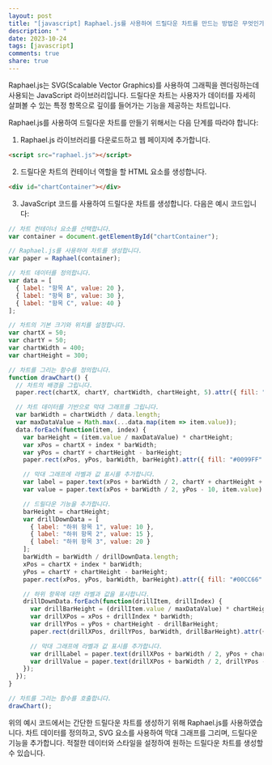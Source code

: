 ```yaml
---
layout: post
title: "[javascript] Raphael.js를 사용하여 드릴다운 차트를 만드는 방법은 무엇인가?"
description: " "
date: 2023-10-24
tags: [javascript]
comments: true
share: true
---
```


Raphael.js는 SVG(Scalable Vector Graphics)를 사용하여 그래픽을 렌더링하는데 사용되는 JavaScript 라이브러리입니다. 드릴다운 차트는 사용자가 데이터를 자세히 살펴볼 수 있는 특정 항목으로 깊이를 들어가는 기능을 제공하는 차트입니다.

Raphael.js를 사용하여 드릴다운 차트를 만들기 위해서는 다음 단계를 따라야 합니다:

1. Raphael.js 라이브러리를 다운로드하고 웹 페이지에 추가합니다.

```html
<script src="raphael.js"></script>
```

2. 드릴다운 차트의 컨테이너 역할을 할 HTML 요소를 생성합니다.

```html
<div id="chartContainer"></div>
```

3. JavaScript 코드를 사용하여 드릴다운 차트를 생성합니다. 다음은 예시 코드입니다:

```javascript
// 차트 컨테이너 요소를 선택합니다.
var container = document.getElementById("chartContainer");

// Raphael.js를 사용하여 차트를 생성합니다.
var paper = Raphael(container);

// 차트 데이터를 정의합니다.
var data = [
  { label: "항목 A", value: 20 },
  { label: "항목 B", value: 30 },
  { label: "항목 C", value: 40 }
];

// 차트의 기본 크기와 위치를 설정합니다.
var chartX = 50;
var chartY = 50;
var chartWidth = 400;
var chartHeight = 300;

// 차트를 그리는 함수를 정의합니다.
function drawChart() {
  // 차트의 배경을 그립니다.
  paper.rect(chartX, chartY, chartWidth, chartHeight, 5).attr({ fill: "#EEE" });

  // 차트 데이터를 기반으로 막대 그래프를 그립니다.
  var barWidth = chartWidth / data.length;
  var maxDataValue = Math.max(...data.map(item => item.value));
  data.forEach(function(item, index) {
    var barHeight = (item.value / maxDataValue) * chartHeight;
    var xPos = chartX + index * barWidth;
    var yPos = chartY + chartHeight - barHeight;
    paper.rect(xPos, yPos, barWidth, barHeight).attr({ fill: "#0099FF" });

    // 막대 그래프에 라벨과 값 표시를 추가합니다.
    var label = paper.text(xPos + barWidth / 2, chartY + chartHeight + 20, item.label).attr({ "font-size": 12, "text-anchor": "middle", fill: "#333" });
    var value = paper.text(xPos + barWidth / 2, yPos - 10, item.value).attr({ "font-size": 12, "text-anchor": "middle", fill: "#FFF" });

    // 드릴다운 기능을 추가합니다.
    barHeight = chartHeight;
    var drillDownData = [
      { label: "하위 항목 1", value: 10 },
      { label: "하위 항목 2", value: 15 },
      { label: "하위 항목 3", value: 20 }
    ];
    barWidth = barWidth / drillDownData.length;
    xPos = chartX + index * barWidth;
    yPos = chartY + chartHeight - barHeight;
    paper.rect(xPos, yPos, barWidth, barHeight).attr({ fill: "#00CC66" });

    // 하위 항목에 대한 라벨과 값을 표시합니다.
    drillDownData.forEach(function(drillItem, drillIndex) {
      var drillBarHeight = (drillItem.value / maxDataValue) * chartHeight;
      var drillXPos = xPos + drillIndex * barWidth;
      var drillYPos = yPos + chartHeight - drillBarHeight;
      paper.rect(drillXPos, drillYPos, barWidth, drillBarHeight).attr({ fill: "#00CC66" });

      // 막대 그래프에 라벨과 값 표시를 추가합니다.
      var drillLabel = paper.text(drillXPos + barWidth / 2, yPos + chartHeight + 20, drillItem.label).attr({ "font-size": 12, "text-anchor": "middle", fill: "#333" });
      var drillValue = paper.text(drillXPos + barWidth / 2, drillYPos - 10, drillItem.value).attr({ "font-size": 12, "text-anchor": "middle", fill: "#FFF" });
    });
  });
}

// 차트를 그리는 함수를 호출합니다.
drawChart();
```

위의 예시 코드에서는 간단한 드릴다운 차트를 생성하기 위해 Raphael.js를 사용하였습니다. 차트 데이터를 정의하고, SVG 요소를 사용하여 막대 그래프를 그리며, 드릴다운 기능을 추가합니다. 적절한 데이터와 스타일을 설정하여 원하는 드릴다운 차트를 생성할 수 있습니다.